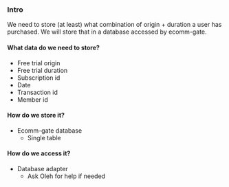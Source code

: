 ### Intro
We need to store (at least) what combination of origin + duration a user has purchased. We will store that in a database accessed by ecomm-gate.

#### What data do we need to store?
- Free trial origin
- Free trial duration
- Subscription id
- Date
- Transaction id
- Member id

#### How do we store it?
- Ecomm-gate database
	- Single table

#### How do we access it?
- Database adapter
	- Ask Oleh for help if needed